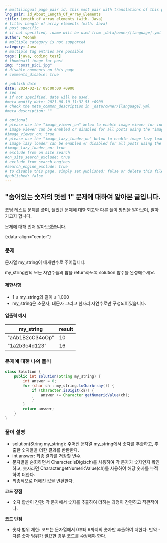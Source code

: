 ```yaml
---
# multilingual page pair id, this must pair with translations of this page. (This name must be unique)
lng_pair: id_About_Length_Of_Array_Elements
title: Length of array elements (with. Java)
# title: Length of array elements (with. Java)
# post specific
# if not specified, .name will be used from _data/owner/[language].yml
author: Yeonuk
# multiple category is not supported
category: Java
# multiple tag entries are possible
tags: [java, coding test]
# thumbnail image for post
img: ":post_pic1.jpg"
# disable comments on this page
# comments_disable: true

# publish date
date: 2024-02-17 09:00:00 +0900
# seo
# if not specified, date will be used.
#meta_modify_date: 2021-08-10 11:32:53 +0900
# check the meta_common_description in _data/owner/[language].yml
#meta_description: ""

# optional
# please use the "image_viewer_on" below to enable image viewer for individual pages or posts (_posts/ or [language]/_posts folders).
# image viewer can be enabled or disabled for all posts using the "image_viewer_posts: true" setting in _data/conf/main.yml.
#image_viewer_on: true
# please use the "image_lazy_loader_on" below to enable image lazy loader for individual pages or posts (_posts/ or [language]/_posts folders).
# image lazy loader can be enabled or disabled for all posts using the "image_lazy_loader_posts: true" setting in _data/conf/main.yml.
#image_lazy_loader_on: true
# exclude from on site search
#on_site_search_exclude: true
# exclude from search engines
#search_engine_exclude: true
# to disable this page, simply set published: false or delete this file
#published: false
---
```


<!-- outline-start -->

## "숨어있는 숫자의 덧셈 1" 문제에 대하여 알아본 글입니다.

코딩 테스트 문제를 풀며, 풀었던 문제에 대한 회고와 다른 풀이 방법을 알아보며, 알아가고자 합니다.

문제에 대해 먼저 알아보겠습니다.

{:data-align="center"}

<!-- outline-end -->

### 문제

문자열 my_string이 매개변수로 주어집니다.

my_string안의 모든 자연수들의 합을 return하도록 solution 함수를 완성해주세요.

#### 제한사항

- 1 ≤ my_string의 길이 ≤ 1,000
- my_string은 소문자, 대문자 그리고 한자리 자연수로만 구성되어있습니다.

#### 입출력 예시

| my_string       | result |
| --------------- | ------ |
| "aAb1B2cC34oOp" | 10     |
| "1a2b3c4d123"   | 16     |

<!-- | start_num | end_num | result |
| --------- | ------- | ------ |
| 10        | 3       | 0      | -->

### 문제에 대한 나의 풀이

```java
class Solution {
    public int solution(String my_string) {
        int answer = 0;
        for (char ch : my_string.toCharArray()) {
            if (Character.isDigit(ch)) {
                answer += Character.getNumericValue(ch);
            }
        }
        return answer;
    }
}
```

### 풀이 설명

- solution(String my_string): 주어진 문자열 my_string에서 숫자를 추출하고, 추출한 숫자들을 더한 결과를 반환한다.
- int answer: 최종 결과를 저장할 변수.
- 문자열을 순회하면서 Character.isDigit(ch)를 사용하여 각 문자가 숫자인지 확인하고, 숫자라면 Character.getNumericValue(ch)를 사용하여 해당 숫자를 누적하여 더한다.
- 최종적으로 더해진 값을 반환한다.

**코드 장점**

- 숫자 합산이 간편: 각 문자에서 숫자를 추출하여 더하는 과정이 간편하고 직관적이다.

**코드 단점**

- 숫자 범위 제한: 코드는 문자열에서 0부터 9까지의 숫자만 추출하여 더한다. 만약 - 다른 숫자 범위가 필요한 경우 코드를 수정해야 한다.
